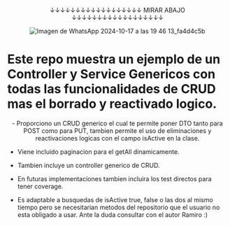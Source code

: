 
<p align="center">
  ↓↓↓↓↓↓↓↓↓↓↓↓↓↓↓↓↓↓ MIRAR ABAJO ↓↓↓↓↓↓↓↓↓↓↓↓↓↓↓↓↓↓
</p>

<p align="center">
  <img src="https://github.com/user-attachments/assets/7f7e7be1-f855-4e21-a64f-245fbbb99f9d" alt="Imagen de WhatsApp 2024-10-17 a las 19 46 13_fa4d4c5b"/>
</p>

<h1>Este repo muestra un ejemplo de un Controller y Service Genericos con todas las funcionalidades de CRUD mas el borrado y reactivado logico.</h1>

<p align="center">
  - Proporciono un CRUD generico el cual te permite poner DTO tanto para POST como para PUT, tambien permite el uso de eliminaciones y reactivaciones logicas con el campo isActive en la clase.
  
  - Viene incluido paginacion para el getAll dinamicamente.
  
  - Tambien incluye un controller generico de CRUD.
  
  - En futuras implementaciones tambien incluira los test directos para tener coverage.
  
  - Es adaptable a busquedas de isActive true, false o las dos al mismo tiempo pero se necesitarian metodos del repositorio que el usuario no esta obligado a usar. Ante la duda consultar con el autor Ramiro :)
</p>

